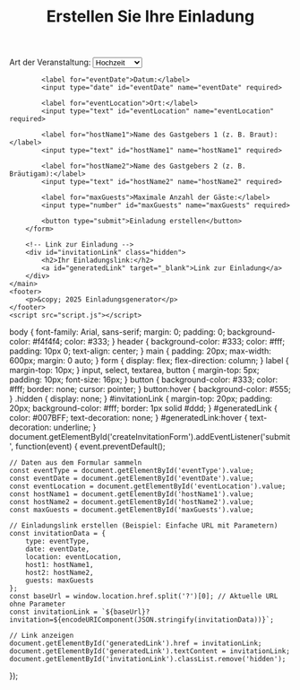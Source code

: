 <!DOCTYPE html>
<html lang="de">
<head>
    <meta charset="UTF-8">
    <meta name="viewport" content="width=device-width, initial-scale=1.0">
    <title>Einladung erstellen</title>
    <link rel="stylesheet" href="styles.css">
</head>
<body>
    <header>
        <h1>Erstellen Sie Ihre Einladung</h1>
    </header>
    <main>
        <!-- Formular zur Erstellung der Einladung -->
        <form id="createInvitationForm">
            <label for="eventType">Art der Veranstaltung:</label>
            <select id="eventType" name="eventType" required>
                <option value="Hochzeit">Hochzeit</option>
                <option value="Geburtstag">Geburtstag</option>
                <option value="Party">Party</option>
                <option value="Andere">Andere</option>
            </select>

            <label for="eventDate">Datum:</label>
            <input type="date" id="eventDate" name="eventDate" required>

            <label for="eventLocation">Ort:</label>
            <input type="text" id="eventLocation" name="eventLocation" required>

            <label for="hostName1">Name des Gastgebers 1 (z. B. Braut):</label>
            <input type="text" id="hostName1" name="hostName1" required>

            <label for="hostName2">Name des Gastgebers 2 (z. B. Bräutigam):</label>
            <input type="text" id="hostName2" name="hostName2" required>

            <label for="maxGuests">Maximale Anzahl der Gäste:</label>
            <input type="number" id="maxGuests" name="maxGuests" required>

            <button type="submit">Einladung erstellen</button>
        </form>

        <!-- Link zur Einladung -->
        <div id="invitationLink" class="hidden">
            <h2>Ihr Einladungslink:</h2>
            <a id="generatedLink" target="_blank">Link zur Einladung</a>
        </div>
    </main>
    <footer>
        <p>&copy; 2025 Einladungsgenerator</p>
    </footer>
    <script src="script.js"></script>
</body>
</html>
body {
    font-family: Arial, sans-serif;
    margin: 0;
    padding: 0;
    background-color: #f4f4f4;
    color: #333;
}
header {
    background-color: #333;
    color: #fff;
    padding: 10px 0;
    text-align: center;
}
main {
    padding: 20px;
    max-width: 600px;
    margin: 0 auto;
}
form {
    display: flex;
    flex-direction: column;
}
label {
    margin-top: 10px;
}
input, select, textarea, button {
    margin-top: 5px;
    padding: 10px;
    font-size: 16px;
}
button {
    background-color: #333;
    color: #fff;
    border: none;
    cursor: pointer;
}
button:hover {
    background-color: #555;
}
.hidden {
    display: none;
}
#invitationLink {
    margin-top: 20px;
    padding: 20px;
    background-color: #fff;
    border: 1px solid #ddd;
}
#generatedLink {
    color: #007BFF;
    text-decoration: none;
}
#generatedLink:hover {
    text-decoration: underline;
}
document.getElementById('createInvitationForm').addEventListener('submit', function(event) {
    event.preventDefault();

    // Daten aus dem Formular sammeln
    const eventType = document.getElementById('eventType').value;
    const eventDate = document.getElementById('eventDate').value;
    const eventLocation = document.getElementById('eventLocation').value;
    const hostName1 = document.getElementById('hostName1').value;
    const hostName2 = document.getElementById('hostName2').value;
    const maxGuests = document.getElementById('maxGuests').value;

    // Einladungslink erstellen (Beispiel: Einfache URL mit Parametern)
    const invitationData = {
        type: eventType,
        date: eventDate,
        location: eventLocation,
        host1: hostName1,
        host2: hostName2,
        guests: maxGuests
    };
    const baseUrl = window.location.href.split('?')[0]; // Aktuelle URL ohne Parameter
    const invitationLink = `${baseUrl}?invitation=${encodeURIComponent(JSON.stringify(invitationData))}`;

    // Link anzeigen
    document.getElementById('generatedLink').href = invitationLink;
    document.getElementById('generatedLink').textContent = invitationLink;
    document.getElementById('invitationLink').classList.remove('hidden');
});
